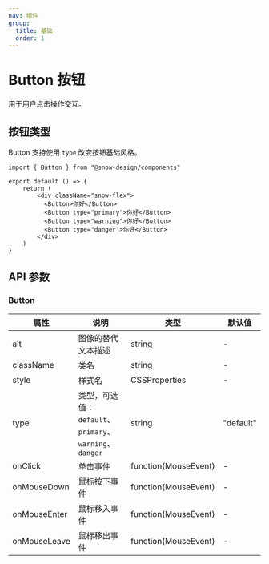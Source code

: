 ```yaml
---
nav: 组件
group:
  title: 基础
  order: 1
---
```


# Button 按钮

用于用户点击操作交互。

## 按钮类型

Button 支持使用 `type` 改变按钮基础风格。

```tsx
import { Button } from "@snow-design/components"

export default () => {
    return (
        <div className="snow-flex">
          <Button>你好</Button>
          <Button type="primary">你好</Button>
          <Button type="warning">你好</Button>
          <Button type="danger">你好</Button>
        </div>
    )
}
```

## API 参数

### Button

| 属性         | 说明                                            | 类型                 | 默认值       |
| ------------ |-----------------------------------------------| -------------------- |-----------|
| alt          | 图像的替代文本描述                                     | string               | -         |
| className    | 类名                                            | string               | -         |
| style        | 样式名                                           | CSSProperties        | -         |
| type         | 类型，可选值：`default`、`primary`、`warning`、`danger` | string               | "default" |
| onClick      | 单击事件                                          | function(MouseEvent) | -         |
| onMouseDown  | 鼠标按下事件                                        | function(MouseEvent) | -         |
| onMouseEnter | 鼠标移入事件                                        | function(MouseEvent) | -         |
| onMouseLeave | 鼠标移出事件                                        | function(MouseEvent) | -         |
